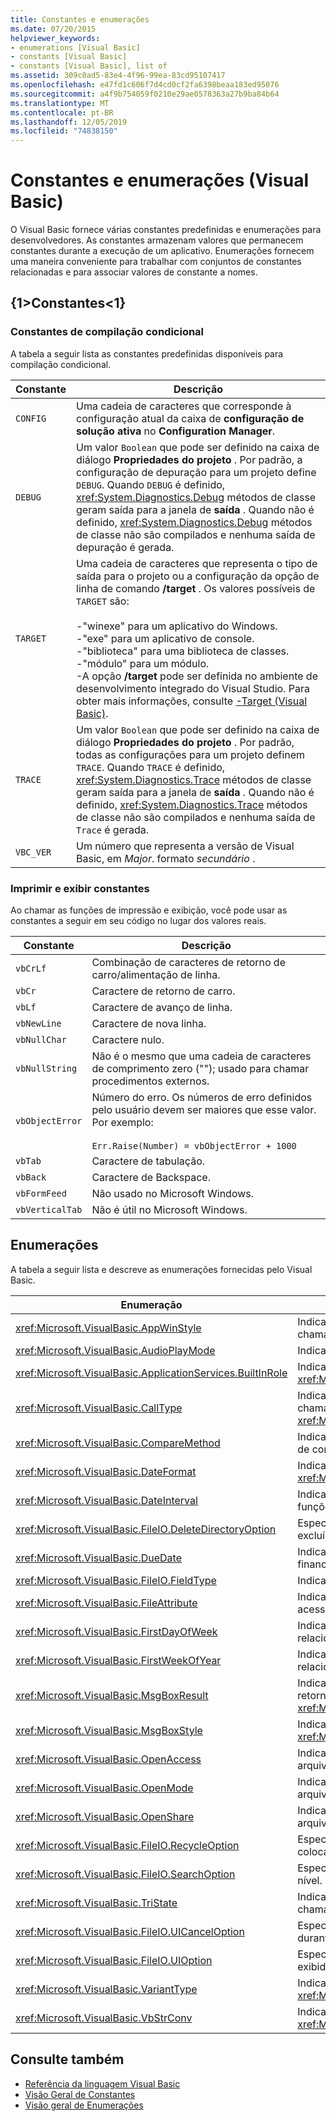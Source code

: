 ```yaml
---
title: Constantes e enumerações
ms.date: 07/20/2015
helpviewer_keywords:
- enumerations [Visual Basic]
- constants [Visual Basic]
- constants [Visual Basic], list of
ms.assetid: 309c0ad5-83e4-4f96-99ea-83cd95107417
ms.openlocfilehash: e47fd1c606f7d4cd0cf2fa6398beaa183ed95076
ms.sourcegitcommit: a4f9b754059f0210e29ae0578363a27b9ba84b64
ms.translationtype: MT
ms.contentlocale: pt-BR
ms.lasthandoff: 12/05/2019
ms.locfileid: "74838150"
---
```

# <a name="constants-and-enumerations-visual-basic"></a>Constantes e enumerações (Visual Basic)

O Visual Basic fornece várias constantes predefinidas e enumerações para desenvolvedores. As constantes armazenam valores que permanecem constantes durante a execução de um aplicativo. Enumerações fornecem uma maneira conveniente para trabalhar com conjuntos de constantes relacionadas e para associar valores de constante a nomes.  
  
## <a name="constants"></a>{1&gt;Constantes&lt;1}  
  
### <a name="conditional-compilation-constants"></a>Constantes de compilação condicional  

 A tabela a seguir lista as constantes predefinidas disponíveis para compilação condicional.  
  
|**Constante**|**Descrição**|  
|---|---|  
|`CONFIG`|Uma cadeia de caracteres que corresponde à configuração atual da caixa de **configuração de solução ativa** no **Configuration Manager**.|  
|`DEBUG`|Um valor `Boolean` que pode ser definido na caixa de diálogo **Propriedades do projeto** . Por padrão, a configuração de depuração para um projeto define `DEBUG`. Quando `DEBUG` é definido, <xref:System.Diagnostics.Debug> métodos de classe geram saída para a janela de **saída** . Quando não é definido, <xref:System.Diagnostics.Debug> métodos de classe não são compilados e nenhuma saída de depuração é gerada.|  
|`TARGET`|Uma cadeia de caracteres que representa o tipo de saída para o projeto ou a configuração da opção de linha de comando **/target** . Os valores possíveis de `TARGET` são:<br /><br /> -"winexe" para um aplicativo do Windows.<br />-"exe" para um aplicativo de console.<br />-"biblioteca" para uma biblioteca de classes.<br />-"módulo" para um módulo.<br />-A opção **/target** pode ser definida no ambiente de desenvolvimento integrado do Visual Studio. Para obter mais informações, consulte [-Target (Visual Basic)](../../visual-basic/reference/command-line-compiler/target.md).|  
|`TRACE`|Um valor `Boolean` que pode ser definido na caixa de diálogo **Propriedades do projeto** . Por padrão, todas as configurações para um projeto definem `TRACE`. Quando `TRACE` é definido, <xref:System.Diagnostics.Trace> métodos de classe geram saída para a janela de **saída** . Quando não é definido, <xref:System.Diagnostics.Trace> métodos de classe não são compilados e nenhuma saída de `Trace` é gerada.|  
|`VBC_VER`|Um número que representa a versão de Visual Basic, em *Major*. formato *secundário* .|  
  
### <a name="print-and-display-constants"></a>Imprimir e exibir constantes  

 Ao chamar as funções de impressão e exibição, você pode usar as constantes a seguir em seu código no lugar dos valores reais.  
  
|**Constante**|**Descrição**|  
|---|---|  
|`vbCrLf`|Combinação de caracteres de retorno de carro/alimentação de linha.|  
|`vbCr`|Caractere de retorno de carro.|  
|`vbLf`|Caractere de avanço de linha.|  
|`vbNewLine`|Caractere de nova linha.|  
|`vbNullChar`|Caractere nulo.|  
|`vbNullString`|Não é o mesmo que uma cadeia de caracteres de comprimento zero (""); usado para chamar procedimentos externos.|  
|`vbObjectError`|Número do erro. Os números de erro definidos pelo usuário devem ser maiores que esse valor. Por exemplo:<br /><br /> `Err.Raise(Number) = vbObjectError + 1000`|  
|`vbTab`|Caractere de tabulação.|  
|`vbBack`|Caractere de Backspace.|  
|`vbFormFeed`|Não usado no Microsoft Windows.|  
|`vbVerticalTab`|Não é útil no Microsoft Windows.|  
  
## <a name="enumerations"></a>Enumerações  

 A tabela a seguir lista e descreve as enumerações fornecidas pelo Visual Basic.  
  
|Enumeração|Descrição|  
|---|---|  
|<xref:Microsoft.VisualBasic.AppWinStyle>|Indica o estilo da janela a ser usado para o programa invocado ao chamar a função <xref:Microsoft.VisualBasic.Interaction.Shell%2A>.|  
|<xref:Microsoft.VisualBasic.AudioPlayMode>|Indica como tocar sons ao chamar métodos de áudio.|  
|<xref:Microsoft.VisualBasic.ApplicationServices.BuiltInRole>|Indica o tipo de função a ser verificada ao chamar o método <xref:Microsoft.VisualBasic.ApplicationServices.User.IsInRole%2A>.|  
|<xref:Microsoft.VisualBasic.CallType>|Indica o tipo de procedimento que está sendo invocado ao chamar a função <xref:Microsoft.VisualBasic.Interaction.CallByName%2A>.|  
|<xref:Microsoft.VisualBasic.CompareMethod>|Indica como comparar cadeias de caracteres ao chamar funções de comparação.|  
|<xref:Microsoft.VisualBasic.DateFormat>|Indica como exibir datas ao chamar a função <xref:Microsoft.VisualBasic.Strings.FormatDateTime%2A>.|  
|<xref:Microsoft.VisualBasic.DateInterval>|Indica como determinar e formatar intervalos de datas ao chamar funções relacionadas a datas.|  
|<xref:Microsoft.VisualBasic.FileIO.DeleteDirectoryOption>|Especifica o que deve ser feito quando um diretório que deve ser excluído contém arquivos ou diretórios.|  
|<xref:Microsoft.VisualBasic.DueDate>|Indica quando os pagamentos vencem ao chamar métodos financeiros.|  
|<xref:Microsoft.VisualBasic.FileIO.FieldType>|Indica se os campos de texto são delimitados ou de largura fixa.|  
|<xref:Microsoft.VisualBasic.FileAttribute>|Indica os atributos de arquivo a usar ao chamar funções de acesso a arquivos.|  
|<xref:Microsoft.VisualBasic.FirstDayOfWeek>|Indica o primeiro dia da semana a ser usado ao chamar funções relacionadas a datas.|  
|<xref:Microsoft.VisualBasic.FirstWeekOfYear>|Indica a primeira semana do ano a ser usada ao chamar funções relacionadas a datas.|  
|<xref:Microsoft.VisualBasic.MsgBoxResult>|Indica qual botão foi pressionado em uma caixa de mensagem, retornado pela função <xref:Microsoft.VisualBasic.Interaction.MsgBox%2A>.|  
|<xref:Microsoft.VisualBasic.MsgBoxStyle>|Indica quais botões exibir quando ao chamar a função <xref:Microsoft.VisualBasic.Interaction.MsgBox%2A>.|  
|<xref:Microsoft.VisualBasic.OpenAccess>|Indica como abrir um arquivo ao chamar funções de acesso a arquivos.|  
|<xref:Microsoft.VisualBasic.OpenMode>|Indica como abrir um arquivo ao chamar funções de acesso a arquivos.|  
|<xref:Microsoft.VisualBasic.OpenShare>|Indica como abrir um arquivo ao chamar funções de acesso a arquivos.|  
|<xref:Microsoft.VisualBasic.FileIO.RecycleOption>|Especifica se um arquivo deve ser excluído permanentemente ou colocado na lixeira.|  
|<xref:Microsoft.VisualBasic.FileIO.SearchOption>|Especifica se deve pesquisar todos ou somente diretórios de alto nível.|  
|<xref:Microsoft.VisualBasic.TriState>|Indica um valor `Boolean` ou se o padrão deve ser usado ao chamar funções de formatação de números.|  
|<xref:Microsoft.VisualBasic.FileIO.UICancelOption>|Especifica o que deve ser feito se o usuário clicar em **Cancelar** durante uma operação.|  
|<xref:Microsoft.VisualBasic.FileIO.UIOption>|Especifica se uma caixa de diálogo de progresso deve ou não ser exibida ao copiar, excluir ou mover arquivos ou diretórios.|  
|<xref:Microsoft.VisualBasic.VariantType>|Indica o tipo de um objeto variante, retornado pela função <xref:Microsoft.VisualBasic.Information.VarType%2A>.|  
|<xref:Microsoft.VisualBasic.VbStrConv>|Indica qual tipo de conversão executar ao chamar a função <xref:Microsoft.VisualBasic.Strings.StrConv%2A>.|  
  
## <a name="see-also"></a>Consulte também

- [Referência da linguagem Visual Basic](../../visual-basic/language-reference/index.md)
- [Visão Geral de Constantes](../../visual-basic/programming-guide/language-features/constants-enums/constants-overview.md)
- [Visão geral de Enumerações](../../visual-basic/programming-guide/language-features/constants-enums/enumerations-overview.md)
